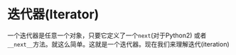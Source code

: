 # 迭代器(Iterator)

一个迭代器是任意一个对象，只要它定义了一个```next```(对于Python2) 或者```__next__```方法。就这么简单。这就是一个迭代器。现在我们来理解迭代(iteration)
